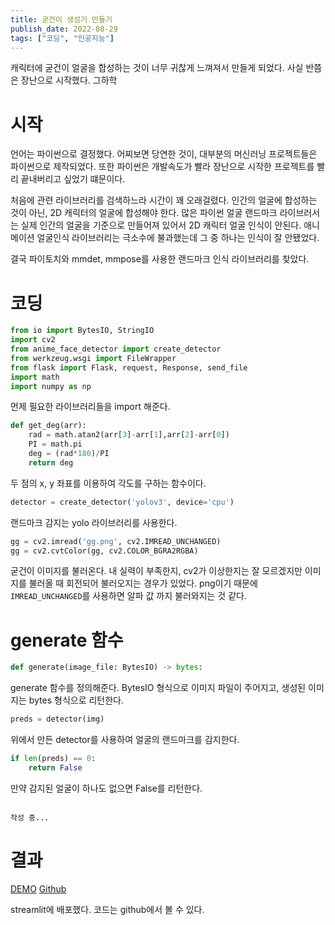 ```yaml
---
title: 굳건이 생성기 만들기
publish_date: 2022-08-29
tags: ["코딩", "인공지능"]
---
```


캐릭터에 굳건이 얼굴을 합성하는 것이 너무 귀찮게 느껴져서 만들게 되었다.
사실 반쯤은 장난으로 시작했다.
그하학

# 시작
언어는 파이썬으로 결정했다.
어찌보면 당연한 것이, 대부분의 머신러닝 프로젝트들은 파이썬으로 제작되었다.
또한 파이썬은 개발속도가 빨라 장난으로 시작한 프로젝트를 빨리 끝내버리고 싶었기 떄문이다.

처음에 관련 라이브러리를 검색하느라 시간이 꽤 오래걸렸다.
인간의 얼굴에 합성하는 것이 아닌, 2D 캐릭터의 얼굴에 합성해야 한다.
많은 파이썬 얼굴 랜드마크 라이브러서는 실제 인간의 얼굴을 기준으로 만들어져 있어서 2D 캐릭터 얼굴 인식이 안된다.
애니메이션 얼굴인식 라이브러리는 극소수에 불과했는데 그 중 하나는 인식이 잘 안됐었다.

결국 파이토치와 mmdet, mmpose를 사용한 랜드마크 인식 라이브러리를 찾았다.

# 코딩
```python
from io import BytesIO, StringIO
import cv2
from anime_face_detector import create_detector
from werkzeug.wsgi import FileWrapper
from flask import Flask, request, Response, send_file
import math
import numpy as np
```
먼제 필요한 라이브러리들을 import 해준다.

```python
def get_deg(arr):
    rad = math.atan2(arr[3]-arr[1],arr[2]-arr[0])
    PI = math.pi
    deg = (rad*180)/PI
    return deg
```
두 점의 x, y 좌표를 이용하여 각도를 구하는 함수이다.

```python
detector = create_detector('yolov3', device='cpu')
```
랜드마크 감지는 yolo 라이브러리를 사용한다.

```python
gg = cv2.imread('gg.png', cv2.IMREAD_UNCHANGED)
gg = cv2.cvtColor(gg, cv2.COLOR_BGRA2RGBA)
```
굳건이 이미지를 불러온다.
내 실력이 부족한지, cv2가 이상한지는 잘 모르겠지만 이미지를 불러올 때 회전되어 불러오지는 경우가 있었다.
png이기 때문에 `IMREAD_UNCHANGED`를 사용하면 알파 값 까지 불러와지는 것 같다.



# generate 함수
```python
def generate(image_file: BytesIO) -> bytes:
```
generate 함수를 정의해준다. BytesIO 형식으로 이미지 파일이 주어지고, 생성된 이미지는 bytes 형식으로 리턴한다.

```python
preds = detector(img)
```
위에서 만든 detector를 사용하여 얼굴의 랜드마크를 감지한다.

```python
if len(preds) == 0:
    return False
```
만약 감지된 얼굴이 하나도 없으면 False를 리턴한다.

```python

```

`작성 중...`

# 결과
[DEMO](https://ij5-goodgun-streamlit-app-p3n4m8.streamlitapp.com)
[Github](https://github.com/ij5/goodgun)

streamlit에 배포했다.
코드는 github에서 볼 수 있다.

